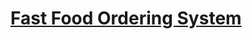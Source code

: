 # [Fast Food Ordering System](https://www.sourcecodester.com/php/15366/fast-food-ordering-system-phpoop-free-source-code.html)
